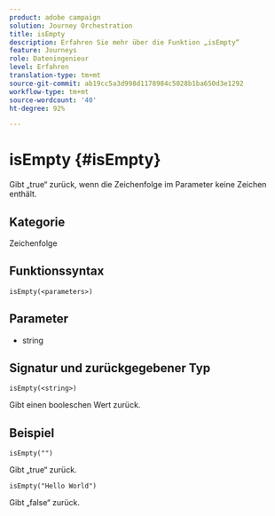 ```yaml
---
product: adobe campaign
solution: Journey Orchestration
title: isEmpty
description: Erfahren Sie mehr über die Funktion „isEmpty“
feature: Journeys
role: Dateningenieur
level: Erfahren
translation-type: tm+mt
source-git-commit: ab19cc5a3d998d1178984c5028b1ba650d3e1292
workflow-type: tm+mt
source-wordcount: '40'
ht-degree: 92%

---
```



# isEmpty {#isEmpty}

Gibt „true“ zurück, wenn die Zeichenfolge im Parameter keine Zeichen enthält.

## Kategorie

Zeichenfolge

## Funktionssyntax

`isEmpty(<parameters>)`

## Parameter

* string

## Signatur und zurückgegebener Typ

`isEmpty(<string>)`

Gibt einen booleschen Wert zurück.

## Beispiel

`isEmpty("")`

Gibt „true“ zurück.

`isEmpty("Hello World")`

Gibt „false“ zurück.
